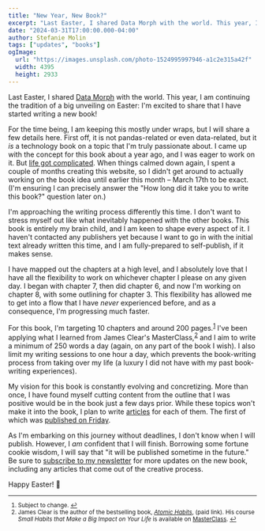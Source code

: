 ```yaml
---
title: "New Year, New Book?"
excerpt: "Last Easter, I shared Data Morph with the world. This year, I am continuing the tradition of a big unveiling on Easter. Learn more about my latest project in this blog post."
date: "2024-03-31T17:00:00.000-04:00"
author: Stefanie Molin
tags: ["updates", "books"]
ogImage:
  url: "https://images.unsplash.com/photo-1524995997946-a1c2e315a42f"
  width: 4395
  height: 2933
---
```


Last Easter, I shared [Data Morph](https://stefaniemolin.com/data-morph/) with the world. This year, I am continuing the tradition of a big unveiling on Easter: I'm excited to share that I have started writing a new book!

For the time being, I am keeping this mostly under wraps, but I will share a few details here. First off, it is not pandas-related or even data-related, but it *is* a technology book on a topic that I'm truly passionate about. I came up with the concept for this book about a year ago, and I was eager to work on it. But [life got complicated](/blog/updates/2023/to-be-or-not-to-be/). When things calmed down again, I spent a couple of months creating this website, so I didn't get around to actually working on the book idea until earlier this month – March 17th to be exact. (I'm ensuring I can precisely answer the "How long did it take you to write this book?" question later on.)

I'm approaching the writing process differently this time. I don't want to stress myself out like what inevitably happened with the other books. This book is entirely my brain child, and I am keen to shape every aspect of it. I haven't contacted any publishers yet because I want to go in with the initial text already written this time, and I am fully-prepared to self-publish, if it makes sense.

I have mapped out the chapters at a high level, and I absolutely love that I have all the flexibility to work on whichever chapter I please on any given day. I began with chapter 7, then did chapter 6, and now I'm working on chapter 8, with some outlining for chapter 3. This flexibility has allowed me to get into a flow that I have *never* experienced before, and as a consequence, I'm progressing much faster.

For this book, I'm targeting 10 chapters and around 200 pages.<sup id="footnote-1"><a href="#footnotes">1</a></sup> I've been applying what I learned from James Clear's MasterClass,<sup id="footnote-2"><a href="#footnotes">2</a></sup> and I aim to write a minimum of 250 words a day (again, on any part of the book I wish). I also limit my writing sessions to one hour a day, which prevents the book-writing process from taking over my life (a luxury I did not have with my past book-writing experiences).

My vision for this book is constantly evolving and concretizing. More than once, I have found myself cutting content from the outline that I was positive would be in the book just a few days prior. While these topics won't make it into the book, I plan to write [articles](/articles/) for each of them. The first of which was [published on Friday](/articles/devx/pre-commit/setup-guide/).

As I'm embarking on this journey without deadlines, I don't know when I will publish. However, I *am* confident that I will finish. Borrowing some fortune cookie wisdom, I will say that "it will be published sometime in the future." Be sure to [subscribe to my newsletter](/newsletter/) for more updates on the new book, including any articles that come out of the creative process.

Happy Easter! 🐣

<small class="leading-snug" id="footnotes">
<hr class="w-1/2" />

1. Subject to change. <a href="#footnote-1">↩</a>
2. James Clear is the author of the bestselling book, *[Atomic Habits](https://amzn.to/3TZ2aBd)*, (paid link). His course *Small Habits that Make a Big Impact on Your Life* is available on [MasterClass](https://www.masterclass.com/classes/small-habits-that-make-a-big-impact-on-your-life). <a href="#footnote-2">↩</a>

</small>
